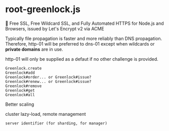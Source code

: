 # root-greenlock.js

🔐 Free SSL, Free Wildcard SSL, and Fully Automated HTTPS for Node.js and Browsers, issued by Let's Encrypt v2 via ACME

Typically file propagation is faster and more reliably than DNS propagation.
Therefore, http-01 will be preferred to dns-01 except when wildcards or **private domains** are in use.

http-01 will only be supplied as a defaut if no other challenge is provided.

```
Greenlock.create
Greenlock#add
Greenlock#order... or Greenlock#issue?
Greenlock#renew... or Greenlock#issue?
Greenlock#remove
Greenlock#get
Greenlock#all
```

Better scaling

cluster lazy-load, remote management

`server identifier (for sharding, for manager)`

